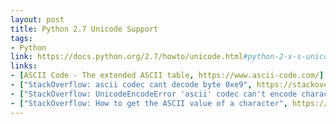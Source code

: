 ```yaml
---
layout: post
title: Python 2.7 Unicode Support
tags:
- Python
link: https://docs.python.org/2.7/howto/unicode.html#python-2-x-s-unicode-support
links:
- [ASCII Code - The extended ASCII table, https://www.ascii-code.com/]
- ["StackOverflow: ascii codec cant decode byte 0xe9", https://stackoverflow.com/questions/28947607/ascii-codec-cant-decode-byte-0xe9]
- ["StackOverflow: UnicodeEncodeError 'ascii' codec can't encode character u'\xa0' in position 20 ordinal not in range(128)", https://stackoverflow.com/questions/9942594/unicodeencodeerror-ascii-codec-cant-encode-character-u-xa0-in-position-20]
- ["StackOverflow: How to get the ASCII value of a character", https://stackoverflow.com/questions/227459/how-to-get-the-ascii-value-of-a-character]
---
```

